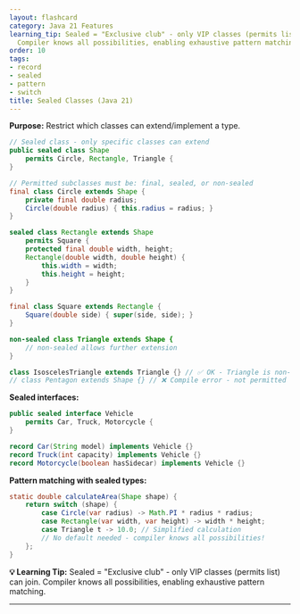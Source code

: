 ```yaml
---
layout: flashcard
category: Java 21 Features
learning_tip: Sealed = "Exclusive club" - only VIP classes (permits list) can join.
  Compiler knows all possibilities, enabling exhaustive pattern matching.
order: 10
tags:
- record
- sealed
- pattern
- switch
title: Sealed Classes (Java 21)
---
```



**Purpose:** Restrict which classes can extend/implement a type.

```java
// Sealed class - only specific classes can extend
public sealed class Shape 
    permits Circle, Rectangle, Triangle {
}

// Permitted subclasses must be: final, sealed, or non-sealed
final class Circle extends Shape {
    private final double radius;
    Circle(double radius) { this.radius = radius; }
}

sealed class Rectangle extends Shape 
    permits Square {
    protected final double width, height;
    Rectangle(double width, double height) {
        this.width = width;
        this.height = height;
    }
}

final class Square extends Rectangle {
    Square(double side) { super(side, side); }
}

non-sealed class Triangle extends Shape {
    // non-sealed allows further extension
}

class IsoscelesTriangle extends Triangle {} // ✅ OK - Triangle is non-sealed
// class Pentagon extends Shape {} // ❌ Compile error - not permitted
```

**Sealed interfaces:**
```java
public sealed interface Vehicle 
    permits Car, Truck, Motorcycle {
}

record Car(String model) implements Vehicle {}
record Truck(int capacity) implements Vehicle {}
record Motorcycle(boolean hasSidecar) implements Vehicle {}
```

**Pattern matching with sealed types:**
```java
static double calculateArea(Shape shape) {
    return switch (shape) {
        case Circle(var radius) -> Math.PI * radius * radius;
        case Rectangle(var width, var height) -> width * height;
        case Triangle t -> 10.0; // Simplified calculation
        // No default needed - compiler knows all possibilities!
    };
}
```

**💡 Learning Tip:** Sealed = "Exclusive club" - only VIP classes (permits list) can join. Compiler knows all possibilities, enabling exhaustive pattern matching.

---
